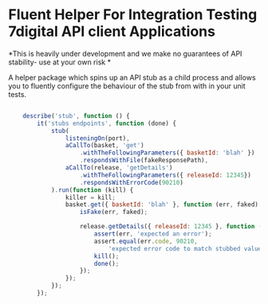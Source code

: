 # Fluent Helper For Integration Testing 7digital API client Applications

*This is heavily under development and we make no guarantees of API stability- 
use at your own risk *

A helper package which spins up an API stub as a child process and allows you
to fluently configure the behaviour of the stub from with in your unit tests.

```javascript

	describe('stub', function () {
		it('stubs endpoints', function (done) {
			stub(
				listeningOn(port),
				aCallTo(basket, 'get')
					.withTheFollowingParameters({ basketId: 'blah' })
					.respondsWithFile(fakeResponsePath),
				aCallTo(release, 'getDetails')
					.withTheFollowingParameters({ releaseId: 12345})
					.respondsWithErrorCode(90210)
			).run(function (kill) {
				killer = kill;
				basket.get({ basketId: 'blah' }, function (err, faked) {
					isFake(err, faked);

					release.getDetails({ releaseId: 12345 }, function (err, faked) {
						assert(err, 'expected an error');
						assert.equal(err.code, 90210,
							'expected error code to match stubbed value');
						kill();
						done();
					});
				});
			});
		});


```


